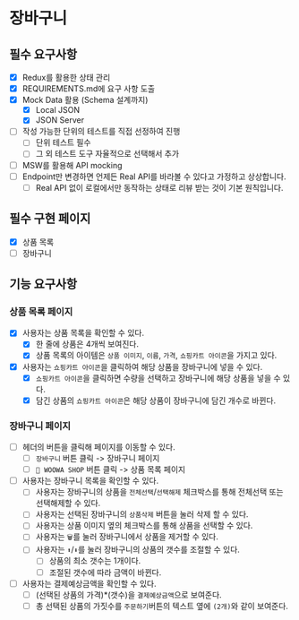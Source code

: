# 장바구니

## 필수 요구사항

- [x] Redux를 활용한 상태 관리
- [x] REQUIREMENTS.md에 요구 사항 도출
- [x] Mock Data 활용 (Schema 설계까지)
  - [x] Local JSON
  - [x] JSON Server
- [ ] 작성 가능한 단위의 테스트를 직접 선정하여 진행
  - [ ] 단위 테스트 필수
  - [ ] 그 외 테스트 도구 자율적으로 선택해서 추가
- [ ] MSW를 활용해 API mocking
- [ ] Endpoint만 변경하면 언제든 Real API를 바라볼 수 있다고 가정하고 상상합니다.
  - [ ] Real API 없이 로컬에서만 동작하는 상태로 리뷰 받는 것이 기본 원칙입니다.

## 필수 구현 페이지

- [x] 상품 목록
- [ ] 장바구니

## 기능 요구사항

### 상품 목록 페이지

- [x] 사용자는 상품 목록을 확인할 수 있다.
  - [x] 한 줄에 상품은 4개씩 보여진다.
  - [x] 상품 목록의 아이템은 `상품 이미지`, `이름`, `가격`, `쇼핑카트 아이콘`을 가지고 있다.
- [x] 사용자는 `쇼핑카트 아이콘`을 클릭하여 해당 상품을 장바구니에 넣을 수 있다.
  - [x] `쇼핑카트 아이콘`을 클릭하면 수량을 선택하고 장바구니에 해당 상품을 넣을 수 있다.
  - [x] 담긴 상품의 `쇼핑카트 아이콘`은 해당 상품이 장바구니에 담긴 개수로 바뀐다.

### 장바구니 페이지

- [ ] 헤더의 버튼을 클릭해 페이지를 이동할 수 있다.
  - [ ] `장바구니` 버튼 클릭 -> 장바구니 페이지
  - [ ] `🛒 WOOWA SHOP` 버튼 클릭 -> 상품 목록 페이지
- [ ] 사용자는 장바구니 목록을 확인할 수 있다.
  - [ ] 사용자는 장바구니의 상품을 `전체선택`/`선택해제` 체크박스를 통해 전체선택 또는 선택해제할 수 있다.
  - [ ] 사용자는 선택된 장바구니의 `상품삭제` 버튼을 눌러 삭제 할 수 있다.
  - [ ] 사용자는 상품 이미지 옆의 체크박스를 통해 상품을 선택할 수 있다.
  - [ ] 사용자는 `🗑️`를 눌러 장바구니에서 상품을 제거할 수 있다.
  - [ ] 사용자는 `⬆️`/`⬇️`를 눌러 장바구니의 상품의 갯수를 조절할 수 있다.
    - [ ] 상품의 최소 갯수는 1개이다.
    - [ ] 조절된 갯수에 따라 금액이 바뀐다.
- [ ] 사용자는 결제예상금액을 확인할 수 있다.
  - [ ] (선택된 상품의 가격)\*(갯수)을 `결제예상금액`으로 보여준다.
  - [ ] 총 선택된 상품의 가짓수를 `주문하기`버튼의 텍스트 옆에 `(2개)`와 같이 보여준다.
